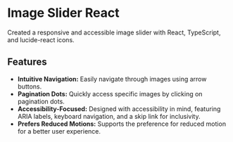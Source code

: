# Image Slider React

Created a responsive and accessible image slider with React, TypeScript, and lucide-react icons. 

## Features

- **Intuitive Navigation:** Easily navigate through images using arrow buttons.
- **Pagination Dots:** Quickly access specific images by clicking on pagination dots.
- **Accessibility-Focused:** Designed with accessibility in mind, featuring ARIA labels, keyboard navigation, and a skip link for inclusivity.
- **Prefers Reduced Motions:** Supports the preference for reduced motion for a better user experience.
